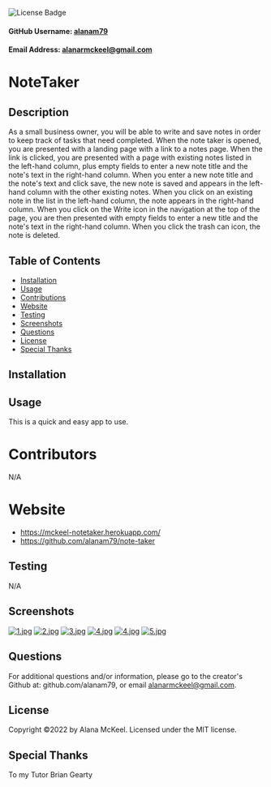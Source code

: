 
  ![License Badge](https://img.shields.io/badge/License-MIT-green.svg)

  #### GitHub Username: [alanam79](https://github.com/alanam79)

  #### Email Address: alanarmckeel@gmail.com

  # NoteTaker

  ## Description
  As a small business owner, you will be able to write and save notes in order to keep track of tasks that need completed. When the note taker is opened, you are presented with a landing page with a link to a notes page. When the link is clicked, you are presented with a page with existing notes listed in the left-hand column, plus empty fields to enter a new note title and the note's text in the right-hand column. When you enter a new note title and the note's text and click save, the new note is saved and appears in the left-hand column with the other existing notes. When you click on an existing note in the list in the left-hand column, the note appears in the right-hand column. When you click on the Write icon in the navigation at the top of the page, you are then presented with empty fields to enter a new title and the note's text in the right-hand column. When you click the trash can icon, the note is deleted.

  ## Table of Contents
  * [Installation](#installation)
  * [Usage](#usage)
  * [Contributions](#contributions)
  * [Website](#website)
  * [Testing](#testing)
  * [Screenshots](#screenshots)
  * [Questions](#questions)
  * [License](#license)
  * [Special Thanks](#special-thanks)

  ## Installation
  

  ## Usage
  This is a quick and easy app to use. 

  # Contributors
  N/A

  # Website
  * https://mckeel-notetaker.herokuapp.com/
  * https://github.com/alanam79/note-taker

  ## Testing
  N/A

  ## Screenshots
  
  [![1.jpg](https://i.postimg.cc/rmgfYdjx/1.jpg)](https://postimg.cc/phhQmLgL)
  [![2.jpg](https://i.postimg.cc/nzVk7Fxz/2.jpg)](https://postimg.cc/xk7MVScD)
  [![3.jpg](https://i.postimg.cc/fLHvfGWv/3.jpg)](https://postimg.cc/k6b8nhbV)
  [![4.jpg](https://i.postimg.cc/8cjmKZjg/4.jpg)](https://postimg.cc/V0Pt5BqK)
  [![4.jpg](https://i.postimg.cc/fLbcy87S/4.jpg)](https://postimg.cc/bGKDFHBq)
  [![5.jpg](https://i.postimg.cc/RF8HF4V2/5.jpg)](https://postimg.cc/9RdMg39B)

  ## Questions
  For additional questions and/or information, please go to the creator's Github at: github.com/alanam79, or email alanarmckeel@gmail.com.


  ## License
  Copyright &copy;2022 by Alana McKeel.
  Licensed under the MIT license.

  ## Special Thanks
  To my Tutor Brian Gearty
